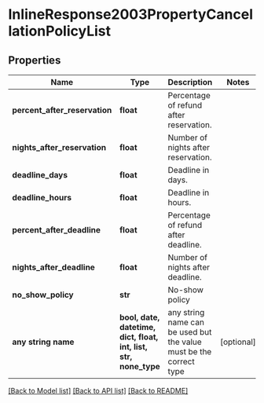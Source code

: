 # InlineResponse2003PropertyCancellationPolicyList


## Properties
Name | Type | Description | Notes
------------ | ------------- | ------------- | -------------
**percent_after_reservation** | **float** | Percentage of refund after reservation. | 
**nights_after_reservation** | **float** | Number of nights after reservation. | 
**deadline_days** | **float** | Deadline in days. | 
**deadline_hours** | **float** | Deadline in hours. | 
**percent_after_deadline** | **float** | Percentage of refund after deadline. | 
**nights_after_deadline** | **float** | Number of nights after deadline. | 
**no_show_policy** | **str** | No-show policy | 
**any string name** | **bool, date, datetime, dict, float, int, list, str, none_type** | any string name can be used but the value must be the correct type | [optional]

[[Back to Model list]](../README.md#documentation-for-models) [[Back to API list]](../README.md#documentation-for-api-endpoints) [[Back to README]](../README.md)



